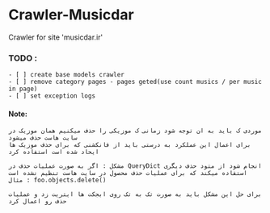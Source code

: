 # Crawler-Musicdar
Crawler for site 'musicdar.ir'


### TODO :
    - [ ] create base models crawler
    - [ ] remove category pages - pages geted(use count musics / per music in page)
    - [ ] set exception logs



#### Note:

    موردی ک باید به ان توجه شود زمانی ک موزیکی را حذف میکنیم همان موزیک در سایت هاست حذف میشود
    برای اعمال این عملکرد به درستی باید از فانکشنی که برای حذف موزیک ها ایحاد شده است استفاده کرد
    
    مشکل : اگر به صورت عملیات حذف در QueryDict انجام شود از متود حذف دیگری استفاده میکند که برای عملیات حذف محصول در سایت هاست تنظیم نشده است
    مثال : foo.objects.delete()
    
    برای حل این مشکل باید به صورت تک به تک روی ابجکت ها ایتریت زد و عملیات حذف رو اعمال کرد